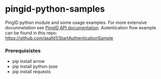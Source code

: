 # pingid-python-samples
PingID python module and some usage examples. 
For more extensive documnetation see [PingID API documentation](https://www.pingidentity.com/content/developer/en/api/pingid-api.html).
Autentication flow example can be found in this repo: https://github.com/asafd1/StartAuthenticationSample

### Prerequisistes
  - pip install arrow
  - pip install python-jose
  - pip install requests
